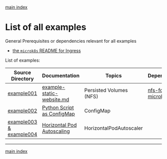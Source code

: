 [main index](./README.md)

# List of all examples

General Prerequisites or dependencies relevant for all examples

* [the `microk8s` README for Ingress](./ingress/microk8s/README.md)

List of examples:

| Source Directory                                                                | Documentation                                                                                   | Topics                  | Dependencies                                                          |
|---------------------------------------------------------------------------------|-------------------------------------------------------------------------------------------------|-------------------------|-----------------------------------------------------------------------|
| [example001](./persisted_volumes/example001)                                    | [example-static-website.md](persisted_volumes/example-static-website.md)                        | Persisted Volumes (NFS) | [nfs-for-microk8s.md](./persisted_volumes/nfs/nfs-for-microk8s.md)    |
| [example002](./other_topics_and_examples/python_script_as_config_map)           | [Python Script as ConfigMap](./other_topics_and_examples/python_script_as_config_map/README.md) | ConfigMap               |                                                                       |
| [example003 & example004](./autoscaling/horizontal_pod_autoscaling/)            | [Horizontal Pod Autoscaling](./autoscaling/horizontal_pod_autoscaling/README.md)                | HorizontalPodAutoscaler |                                                                       |


<hr />

[main index](./README.md)

